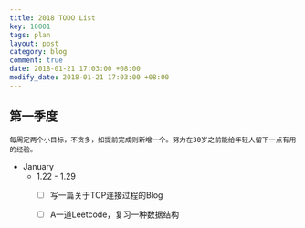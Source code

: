 ```yaml
---
title: 2018 TODO List
key: 10001
tags: plan
layout: post
category: blog
comment: true
date: 2018-01-21 17:03:00 +08:00
modify_date: 2018-01-21 17:03:00 +08:00
---
```


## 第一季度

```
每周定两个小目标，不贪多，如提前完成则新增一个。努力在30岁之前能给年轻人留下一点有用的经验。
```

* January
  * 1.22 - 1.29
    - [ ] 写一篇关于TCP连接过程的Blog
    - [ ] A一道Leetcode，复习一种数据结构

